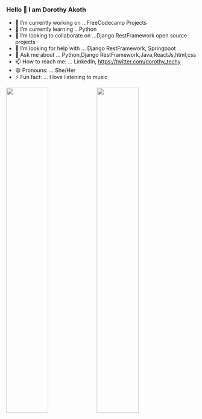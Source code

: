 ### Hello 👋 I am Dorothy Akoth




- 🔭 I’m currently working on ...FreeCodecamp Projects
- 🌱 I’m currently learning ...Python
- 👯 I’m looking to collaborate on ...Django RestFramework open source projects
- 🤔 I’m looking for help with ... Django RestFramework, Springboot
- 💬 Ask me about ... Python,Django RestFramework,Java,ReactJs,html,css
- 📫 How to reach me: ... LinkedIn,    https://twitter.com/dorothy_techy
- 😄 Pronouns: ... She/Her
- ⚡ Fun fact: ... I love listening to music



<img align="left" width="47%" src="https://github-readme-stats.vercel.app/api?username=Dorothy2020&show_icons=true&theme=radical"/>
<img align="left" width="47%" src="https://github-readme-stats.vercel.app/api/top-langs/?username=Dorothy2020&layout=compact"/>


